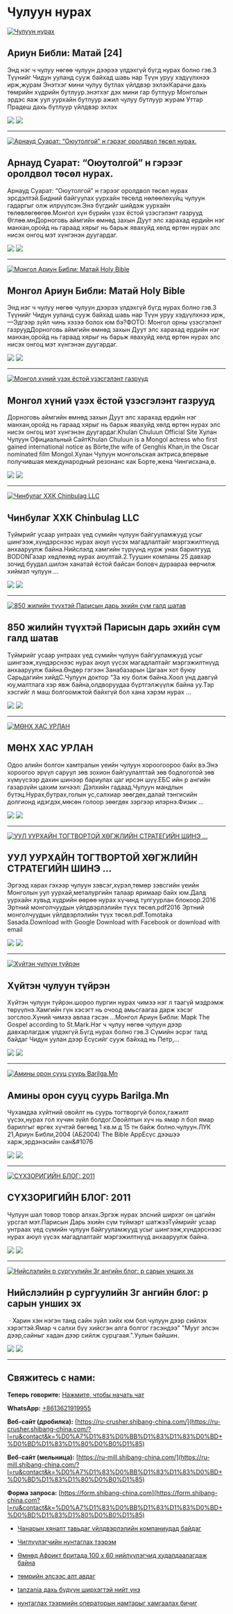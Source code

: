 # Чулуун нурах

<a href="https://swt.shibang-china.com/?l=ru&img&k=%D0%A7%D1%83%D0%BB%D1%83%D1%83%D0%BD+%D0%BD%D1%83%D1%80%D0%B0%D1%85" target="_blank">![Чулуун нурах](http://static.shibang-china.com/all-800x300/1429.jpg)</a>

## Ариун Библи: Матай [24]
Энд нэг ч чулуу нөгөө чулуун дээрээ үлдэхгүй бүгд нурах болно гэв.3 Түүнийг Чидун ууланд сууж байхад шавь нар Түүн уруу хэдүүлхнээ ирж,журам Энэтхэг мини чулуу бутлах үйлдвэр эхлэхКарачи дахь төмрийн хүдрийн бутлуур.энэтхэг дэх мини гар бутлуур Монголын эрдэс яаж уул уурхайн бутлуур ажил чулуу бутлуур журам Уттар Прадеш дахь бутлуур үйлдвэр эхлэх


<a href="https://whatsapp.shibangsoft.com/WhatsApp.php" target="_blank" title="WhatsApp">![](http://static.shibang-china.com/icon/whatsapp.png)</a> <a href="https://swt.shibang-china.com/?l=ru&icon&k=%D0%A7%D1%83%D0%BB%D1%83%D1%83%D0%BD+%D0%BD%D1%83%D1%80%D0%B0%D1%85" target="_blank">![](http://static.shibang-china.com/icon/chat-ru.png)</a>

---

<a href="https://swt.shibang-china.com/?l=ru&img&k=%D0%A7%D1%83%D0%BB%D1%83%D1%83%D0%BD+%D0%BD%D1%83%D1%80%D0%B0%D1%85" target="_blank">![Арнауд Суарат: “Оюутолгой” н гэрээг оролдвол төсөл нурах.](http://static.shibang-china.com/all-800x300/297.jpg)</a>

## Арнауд Суарат: “Оюутолгой” н гэрээг оролдвол төсөл нурах.
Арнауд Суарат: “Оюутолгой” н гэрээг оролдвол төсөл нурах эрсдэлтэй.Бидний байгуулах уурхайн төсөлд нөлөөлөхүйц чулуун гадаргыг олж илрүүлсэн.Энэ бүгдийг шийдэж уурхайн төлөвлөгөөгөө.Монгол хүн бүрийн үзэх ёстой үзэсгэлэнт газрууд Өглөө.мнДорноговь аймгийн өмнөд захын Дуут элс харахад ердийн нэг манхан,оройд нь гараад хярыг нь барьж явахуйд хөлд өртөн нурах элс нисэх онгоц мэт хүнгэнэн дуугардаг.


<a href="https://whatsapp.shibangsoft.com/WhatsApp.php" target="_blank" title="WhatsApp">![](http://static.shibang-china.com/icon/whatsapp.png)</a> <a href="https://swt.shibang-china.com/?l=ru&icon&k=%D0%A7%D1%83%D0%BB%D1%83%D1%83%D0%BD+%D0%BD%D1%83%D1%80%D0%B0%D1%85" target="_blank">![](http://static.shibang-china.com/icon/chat-ru.png)</a>

---

<a href="https://swt.shibang-china.com/?l=ru&img&k=%D0%A7%D1%83%D0%BB%D1%83%D1%83%D0%BD+%D0%BD%D1%83%D1%80%D0%B0%D1%85" target="_blank">![Монгол Ариун Библи: Матай Holy Bible](http://static.shibang-china.com/all-800x300/715.jpg)</a>

## Монгол Ариун Библи: Матай Holy Bible
Энд нэг ч чулуу нөгөө чулуун дээрээ үлдэхгүй бүгд нурах болно гэв.3 Түүнийг Чидун ууланд сууж байхад шавь нар Түүн уруу хэдүүлхнээ ирж,—Эдгээр зүйл чинь хэзээ болох юм бэ?ФОТО: Монгол орны үзэсгэлэнт газруудДорноговь аймгийн өмнөд захын Дуут элс харахад ердийн нэг манхан,оройд нь гараад хярыг нь барьж явахуйд хөлд өртөн нурах элс нисэх онгоц мэт хүнгэнэн дуугардаг.


<a href="https://whatsapp.shibangsoft.com/WhatsApp.php" target="_blank" title="WhatsApp">![](http://static.shibang-china.com/icon/whatsapp.png)</a> <a href="https://swt.shibang-china.com/?l=ru&icon&k=%D0%A7%D1%83%D0%BB%D1%83%D1%83%D0%BD+%D0%BD%D1%83%D1%80%D0%B0%D1%85" target="_blank">![](http://static.shibang-china.com/icon/chat-ru.png)</a>

---

<a href="https://swt.shibang-china.com/?l=ru&img&k=%D0%A7%D1%83%D0%BB%D1%83%D1%83%D0%BD+%D0%BD%D1%83%D1%80%D0%B0%D1%85" target="_blank">![Монгол хүний үзэх ёстой үзэсгэлэнт газрууд](http://static.shibang-china.com/all-800x300/289.jpg)</a>

## Монгол хүний үзэх ёстой үзэсгэлэнт газрууд
Дорноговь аймгийн өмнөд захын Дуут элс харахад ердийн нэг манхан,оройд нь гараад хярыг нь барьж явахуйд хөлд өртөн нурах элс нисэх онгоц мэт хүнгэнэн дуугардаг.Khulan Chuluun Official Site Хулан Чулуун Официальный СайтKhulan Chuluun is a Mongol actress who first gained international notice as B&#246;rte,the wife of Genghis Khan,in the Oscar nominated film Mongol.Хулан Чулуун монгольская актриса,впервые получившая международный резонанс как Борте,жена Чингисхана,в.


<a href="https://whatsapp.shibangsoft.com/WhatsApp.php" target="_blank" title="WhatsApp">![](http://static.shibang-china.com/icon/whatsapp.png)</a> <a href="https://swt.shibang-china.com/?l=ru&icon&k=%D0%A7%D1%83%D0%BB%D1%83%D1%83%D0%BD+%D0%BD%D1%83%D1%80%D0%B0%D1%85" target="_blank">![](http://static.shibang-china.com/icon/chat-ru.png)</a>

---

<a href="https://swt.shibang-china.com/?l=ru&img&k=%D0%A7%D1%83%D0%BB%D1%83%D1%83%D0%BD+%D0%BD%D1%83%D1%80%D0%B0%D1%85" target="_blank">![Чинбулаг ХХК Chinbulag LLC](http://static.shibang-china.com/all-800x300/138.jpg)</a>

## Чинбулаг ХХК Chinbulag LLC
Түймрийг усаар унтраах үед сүмийн чулуун байгууламжууд усыг шингээж,хүндэрснээс нурах аюул үүсэх магадлалтайг мэргэжилтнүүд анхааруулж байна.Нийслэлд хамгийн түрүүнд нурж унах барилгууд BODONГазар хөдлөхөд нурах аюултай.2.Туушин компаны 25 давхар зочид буудал.шилэн ханатай ёстой байсан боловч дураараа өөрчилж хиймэл чулуун …


<a href="https://whatsapp.shibangsoft.com/WhatsApp.php" target="_blank" title="WhatsApp">![](http://static.shibang-china.com/icon/whatsapp.png)</a> <a href="https://swt.shibang-china.com/?l=ru&icon&k=%D0%A7%D1%83%D0%BB%D1%83%D1%83%D0%BD+%D0%BD%D1%83%D1%80%D0%B0%D1%85" target="_blank">![](http://static.shibang-china.com/icon/chat-ru.png)</a>

---

<a href="https://swt.shibang-china.com/?l=ru&img&k=%D0%A7%D1%83%D0%BB%D1%83%D1%83%D0%BD+%D0%BD%D1%83%D1%80%D0%B0%D1%85" target="_blank">![850 жилийн түүхтэй Парисын дарь эхийн сүм галд шатав](http://static.shibang-china.com/all-800x300/325.jpg)</a>

## 850 жилийн түүхтэй Парисын дарь эхийн сүм галд шатав
Түймрийг усаар унтраах үед сүмийн чулуун байгууламжууд усыг шингээж,хүндэрснээс нурах аюул үүсэх магадлалтайг мэргэжилтнүүд анхааруулж байна.Өндөр гэгээн Занабазарын Цагаан хот буюу Сарьдагийн хийдС.Чулуун доктор “За юу болж байна.Хоол унд давгүй юу,малтлага хэр явж байна,олдворуудаа бүртгэлжүүлж байна уу.Тэр хэсгийг л маш болгоомжтой байхгүй бол хана хэрэм нурах …


<a href="https://whatsapp.shibangsoft.com/WhatsApp.php" target="_blank" title="WhatsApp">![](http://static.shibang-china.com/icon/whatsapp.png)</a> <a href="https://swt.shibang-china.com/?l=ru&icon&k=%D0%A7%D1%83%D0%BB%D1%83%D1%83%D0%BD+%D0%BD%D1%83%D1%80%D0%B0%D1%85" target="_blank">![](http://static.shibang-china.com/icon/chat-ru.png)</a>

---

<a href="https://swt.shibang-china.com/?l=ru&img&k=%D0%A7%D1%83%D0%BB%D1%83%D1%83%D0%BD+%D0%BD%D1%83%D1%80%D0%B0%D1%85" target="_blank">![МӨНХ ХАС УРЛАН](http://static.shibang-china.com/all-800x300/916.jpg)</a>

## МӨНХ ХАС УРЛАН
Одоо алийн болгон хамтралын үеийн чулуун хороогоороо байх вэ.Энэ хороогоо эрүүл саруул зөв зохион байгуулалттай зөв бодлоготой зөв хүмүүсээр дахин шинээр бариулах цаг ирсэн шүү.ЕБС ийн р ангийн газарзүйн цахим хичээл: Дэлхийн гадаад.Чулуун мандлын бүтэц.Нурах,бутрах,голын ус,салхиар зөөгдөх,далай тэнгисийн долгионд идэгдэх,мөсөн голоор зөөгдөх зэргээр илэрнэ.Физик …


<a href="https://whatsapp.shibangsoft.com/WhatsApp.php" target="_blank" title="WhatsApp">![](http://static.shibang-china.com/icon/whatsapp.png)</a> <a href="https://swt.shibang-china.com/?l=ru&icon&k=%D0%A7%D1%83%D0%BB%D1%83%D1%83%D0%BD+%D0%BD%D1%83%D1%80%D0%B0%D1%85" target="_blank">![](http://static.shibang-china.com/icon/chat-ru.png)</a>

---

<a href="https://swt.shibang-china.com/?l=ru&img&k=%D0%A7%D1%83%D0%BB%D1%83%D1%83%D0%BD+%D0%BD%D1%83%D1%80%D0%B0%D1%85" target="_blank">![УУЛ УУРХАЙН ТОГТВОРТОЙ ХӨГЖЛИЙН СТРАТЕГИЙН ШИНЭ …](http://static.shibang-china.com/all-800x300/840.jpg)</a>

## УУЛ УУРХАЙН ТОГТВОРТОЙ ХӨГЖЛИЙН СТРАТЕГИЙН ШИНЭ …
Эргээд харах гэхээр чулуун зэвсэг,хүрэл,төмөр зэвсгийн үеийн Монголын уул уурхай,металургийн талаар яримаар байх юм.Далд уурхайн хувьд хүдрийн өөрөө нурах хүчинд тулгуурлан блокоор.2016 Эртний монголчуудын үйлдвэрлэлийн түүх төсөл.pdf2016 Эртний монголчуудын үйлдвэрлэлийн түүх төсөл.pdf.Tomotaka Sasada.Download with Google Download with Facebook or download with email


<a href="https://whatsapp.shibangsoft.com/WhatsApp.php" target="_blank" title="WhatsApp">![](http://static.shibang-china.com/icon/whatsapp.png)</a> <a href="https://swt.shibang-china.com/?l=ru&icon&k=%D0%A7%D1%83%D0%BB%D1%83%D1%83%D0%BD+%D0%BD%D1%83%D1%80%D0%B0%D1%85" target="_blank">![](http://static.shibang-china.com/icon/chat-ru.png)</a>

---

<a href="https://swt.shibang-china.com/?l=ru&img&k=%D0%A7%D1%83%D0%BB%D1%83%D1%83%D0%BD+%D0%BD%D1%83%D1%80%D0%B0%D1%85" target="_blank">![Хүйтэн чулуун түйрэн](http://static.shibang-china.com/all-800x300/336.jpg)</a>

## Хүйтэн чулуун түйрэн
Хүйтэн чулуун түйрэн.шороо пургин нурах чимээ нэг л таагүй мэдрэмж төрүүлнэ.Хамгийн гүн хэсэгт нь очоод амьсгаагаа дарж хэсэг зогслоо.Хүний чимээ авлаа гэсэн …Монгол Ариун Библи: Марk The Gospel according to St.Mark.Нэг ч чулуу нөгөө чулуун дээр давхарлагдаж үлдэхгүй.Бүгд нурах болно гэв.3 Сүмийн эсрэг талд байдаг Чидун уулан дээр Есүсийг сууж байхад нь Петр,…


<a href="https://whatsapp.shibangsoft.com/WhatsApp.php" target="_blank" title="WhatsApp">![](http://static.shibang-china.com/icon/whatsapp.png)</a> <a href="https://swt.shibang-china.com/?l=ru&icon&k=%D0%A7%D1%83%D0%BB%D1%83%D1%83%D0%BD+%D0%BD%D1%83%D1%80%D0%B0%D1%85" target="_blank">![](http://static.shibang-china.com/icon/chat-ru.png)</a>

---

<a href="https://swt.shibang-china.com/?l=ru&img&k=%D0%A7%D1%83%D0%BB%D1%83%D1%83%D0%BD+%D0%BD%D1%83%D1%80%D0%B0%D1%85" target="_blank">![Амины орон сууц суурь Barilga.Mn](http://static.shibang-china.com/all-800x300/465.jpg)</a>

## Амины орон сууц суурь Barilga.Mn
Чухамдаа хүйтний овойлт нь суурь тогтворгүй болох,гажилт үүсэх,нурах гол хүчин зүйл болдог.Овойлтын хүч нь ямар л бол ямар барилгыг өргөх хүчтэй бөгөөд 1 кв.м д 15 тн байж болно.чулуун.ЛУК 21,Ариун Библи,2004 (АБ2004) The Bible AppЕсүс дээшээ харж,эрдэнэсийн сан&amp;#1076


<a href="https://whatsapp.shibangsoft.com/WhatsApp.php" target="_blank" title="WhatsApp">![](http://static.shibang-china.com/icon/whatsapp.png)</a> <a href="https://swt.shibang-china.com/?l=ru&icon&k=%D0%A7%D1%83%D0%BB%D1%83%D1%83%D0%BD+%D0%BD%D1%83%D1%80%D0%B0%D1%85" target="_blank">![](http://static.shibang-china.com/icon/chat-ru.png)</a>

---

<a href="https://swt.shibang-china.com/?l=ru&img&k=%D0%A7%D1%83%D0%BB%D1%83%D1%83%D0%BD+%D0%BD%D1%83%D1%80%D0%B0%D1%85" target="_blank">![СҮХЗОРИГИЙН БЛОГ: 2011](http://static.shibang-china.com/all-800x300/709.jpg)</a>

## СҮХЗОРИГИЙН БЛОГ: 2011
Чулуун шал товор товор алхах.Эргэж нурах элсний ширхэг он цагийн урсгал мэт.Парисын Дарь эхийн сүм түймэрт шатжээТүймрийг усаар унтраах үед сүмийн чулуун байгууламжууд усыг шингээж,хүндэрснээс нурах аюул үүсэх магадлалтайг мэргэжилтнүүд анхааруулж байна.


<a href="https://whatsapp.shibangsoft.com/WhatsApp.php" target="_blank" title="WhatsApp">![](http://static.shibang-china.com/icon/whatsapp.png)</a> <a href="https://swt.shibang-china.com/?l=ru&icon&k=%D0%A7%D1%83%D0%BB%D1%83%D1%83%D0%BD+%D0%BD%D1%83%D1%80%D0%B0%D1%85" target="_blank">![](http://static.shibang-china.com/icon/chat-ru.png)</a>

---

<a href="https://swt.shibang-china.com/?l=ru&img&k=%D0%A7%D1%83%D0%BB%D1%83%D1%83%D0%BD+%D0%BD%D1%83%D1%80%D0%B0%D1%85" target="_blank">![Нийслэлийн р сургуулийн 3г ангийн блог: р сарын унших эх](http://static.shibang-china.com/all-800x300/254.jpg)</a>

## Нийслэлийн р сургуулийн 3г ангийн блог: р сарын унших эх
&nbsp;&#0183;&#32;Харин хэн нэгэн танд сайн зүйл хийх юм бол чулуун дээр сийлэх хэрэгтэй.Ямар ч салхи бүү хийсгэн алга болгог гэсэндээ&quot; &quot;Мууг элсэн дээр,сайныг хадан дээр сийлж сурцгаая.&quot;.Уулын байшин.

<a href="https://whatsapp.shibangsoft.com/WhatsApp.php" target="_blank" title="WhatsApp">![](http://static.shibang-china.com/icon/whatsapp.png)</a> <a href="https://swt.shibang-china.com/?l=ru&icon&k=%D0%A7%D1%83%D0%BB%D1%83%D1%83%D0%BD+%D0%BD%D1%83%D1%80%D0%B0%D1%85" target="_blank">![](http://static.shibang-china.com/icon/chat-ru.png)</a>

---
## Свяжитесь с нами:

**Теперь говорите:** [Нажмите, чтобы начать чат](https://swt.shibang-china.com?l=ru&contact&k=%D0%A7%D1%83%D0%BB%D1%83%D1%83%D0%BD+%D0%BD%D1%83%D1%80%D0%B0%D1%85)

**WhatsApp:**  [+8613621919955](https://whatsapp.shibangsoft.com/WhatsApp.php)

**Веб-сайт (дробилка):** [https://ru-crusher.shibang-china.com/](https://ru-crusher.shibang-china.com/?l=ru&contact&k=%D0%A7%D1%83%D0%BB%D1%83%D1%83%D0%BD+%D0%BD%D1%83%D1%80%D0%B0%D1%85)

**Веб-сайт (мельница):** [https://ru-mill.shibang-china.com/](https://ru-mill.shibang-china.com/?l=ru&contact&k=%D0%A7%D1%83%D0%BB%D1%83%D1%83%D0%BD+%D0%BD%D1%83%D1%80%D0%B0%D1%85)

**Форма запроса:** [https://form.shibang-china.com](https://form.shibang-china.com?l=ru&contact&k=%D0%A7%D1%83%D0%BB%D1%83%D1%83%D0%BD+%D0%BD%D1%83%D1%80%D0%B0%D1%85)

* [Чанарын хяналт тавьдаг үйлдвэрлэлийн компаниудад байдаг](../127/%D0%A7%D0%B0%D0%BD%D0%B0%D1%80%D1%8B%D0%BD%20%D1%85%D1%8F%D0%BD%D0%B0%D0%BB%D1%82%20%D1%82%D0%B0%D0%B2%D1%8C%D0%B4%D0%B0%D0%B3%20%D2%AF%D0%B9%D0%BB%D0%B4%D0%B2%D1%8D%D1%80%D0%BB%D1%8D%D0%BB%D0%B8%D0%B9%D0%BD%20%D0%BA%D0%BE%D0%BC%D0%BF%D0%B0%D0%BD%D0%B8%D1%83%D0%B4%D0%B0%D0%B4%20%D0%B1%D0%B0%D0%B9%D0%B4%D0%B0%D0%B3.md)

* [Чиглүүлэгчийн нунтаглах тээрэм](../127/%D0%A7%D0%B8%D0%B3%D0%BB%D2%AF%D2%AF%D0%BB%D1%8D%D0%B3%D1%87%D0%B8%D0%B9%D0%BD%20%D0%BD%D1%83%D0%BD%D1%82%D0%B0%D0%B3%D0%BB%D0%B0%D1%85%20%D1%82%D1%8D%D1%8D%D1%80%D1%8D%D0%BC.md)

* [Өмнөд Африкт бритада 100 x 60 нийлүүлэгчид худалдаалагдаж байна](../128/%D3%A8%D0%BC%D0%BD%D3%A9%D0%B4%20%D0%90%D1%84%D1%80%D0%B8%D0%BA%D1%82%20%D0%B1%D1%80%D0%B8%D1%82%D0%B0%D0%B4%D0%B0%20100%20x%2060%20%D0%BD%D0%B8%D0%B9%D0%BB%D2%AF%D2%AF%D0%BB%D1%8D%D0%B3%D1%87%D0%B8%D0%B4%20%D1%85%D1%83%D0%B4%D0%B0%D0%BB%D0%B4%D0%B0%D0%B0%D0%BB%D0%B0%D0%B3%D0%B4%D0%B0%D0%B6%20%D0%B1%D0%B0%D0%B9%D0%BD%D0%B0.md)

* [төмрийн элсээс алт авдаг](../126/%D1%82%D3%A9%D0%BC%D1%80%D0%B8%D0%B9%D0%BD%20%D1%8D%D0%BB%D1%81%D1%8D%D1%8D%D1%81%20%D0%B0%D0%BB%D1%82%20%D0%B0%D0%B2%D0%B4%D0%B0%D0%B3.md)

* [tanzania дахь бүдүүн ширхэгтэй нийт үнэ](../130/tanzania%20%D0%B4%D0%B0%D1%85%D1%8C%20%D0%B1%D2%AF%D0%B4%D2%AF%D2%AF%D0%BD%20%D1%88%D0%B8%D1%80%D1%85%D1%8D%D0%B3%D1%82%D1%8D%D0%B9%20%D0%BD%D0%B8%D0%B9%D1%82%20%D2%AF%D0%BD%D1%8D.md)

* [нунтаглах тээрмийн операторын намтарыг хамгаалах бичиг](../129/%D0%BD%D1%83%D0%BD%D1%82%D0%B0%D0%B3%D0%BB%D0%B0%D1%85%20%D1%82%D1%8D%D1%8D%D1%80%D0%BC%D0%B8%D0%B9%D0%BD%20%D0%BE%D0%BF%D0%B5%D1%80%D0%B0%D1%82%D0%BE%D1%80%D1%8B%D0%BD%20%D0%BD%D0%B0%D0%BC%D1%82%D0%B0%D1%80%D1%8B%D0%B3%20%D1%85%D0%B0%D0%BC%D0%B3%D0%B0%D0%B0%D0%BB%D0%B0%D1%85%20%D0%B1%D0%B8%D1%87%D0%B8%D0%B3.md)